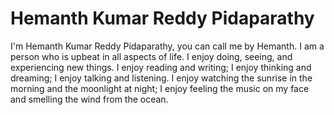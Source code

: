 # Hemanth Kumar Reddy Pidaparathy

I'm Hemanth Kumar Reddy Pidaparathy, you can call me by Hemanth. I am a person who is upbeat in all aspects of life. I enjoy doing, seeing, and experiencing new things. I enjoy reading and writing; I enjoy thinking and dreaming; I enjoy talking and listening. I enjoy watching the sunrise in the morning and the moonlight at night; I enjoy feeling the music on my face and smelling the wind from the ocean.

